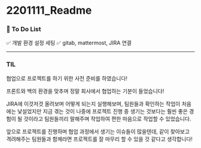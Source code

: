 # 2201111_Readme

### 📝 To Do List

✅ 개발 환경 설정 세팅
✅  gitab, mattermost, JIRA 연결

---

### TIL

협업으로 프로젝트를 하기 위한 사전 준비를 하였습니다!

프론트와 백의 환경을 맞추며 정말 회사에서 협업하는 기분이 들었습니다! 

JIRA에 이것저것 올려보며 어떻게 되는지 실행해보며, 팀원들과 확인하는 작업이 처음에는 낯설었지만 지금 겪는 것이 나중에 프로젝트 진행 중 생기는 것보다는 훨씬 좋은 경험이 될 것이라고 팀원들끼리 말해주며 작업하여 편한 마음으로 작업할 수 있었습니다.

앞으로 프로젝트를 진행하며 협업 과정에서 생기는 이슈들이 많을텐데, 같이 찾아보고 격려해주는 팀원들과 함께라면 프로젝트를 잘 마무리 할 수 있을 것 같다고 생각합니다!

